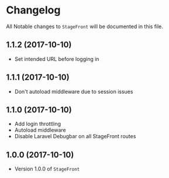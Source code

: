 # Changelog

All Notable changes to `StageFront` will be documented in this file.

## 1.1.2 (2017-10-10)

-   Set intended URL before logging in

## 1.1.1 (2017-10-10)

-   Don't autoload middleware due to session issues

## 1.1.0 (2017-10-10)

-   Add login throttling
-   Autoload middleware
-   Disable Laravel Debugbar on all StageFront routes

## 1.0.0 (2017-10-10)

- Version 1.0.0 of `StageFront`

